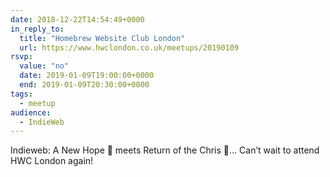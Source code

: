 ```yaml
---
date: 2018-12-22T14:54:49+0000
in_reply_to:
  title: "Homebrew Website Club London"
  url: https://www.hwclondon.co.uk/meetups/20190109
rsvp:
  value: "no"
  date: 2019-01-09T19:00:00+0000
  end: 2019-01-09T20:30:00+0000
tags:
  - meetup
audience:
  - IndieWeb
---
```


Indieweb: A New Hope 🚀 meets Return of the Chris 🙌… Can’t wait to attend HWC London again!
